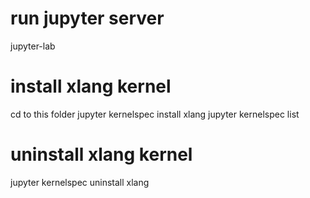 # run jupyter server
jupyter-lab

# install xlang kernel
cd to this folder
jupyter kernelspec install xlang
jupyter kernelspec list

# uninstall xlang kernel
jupyter kernelspec uninstall xlang


